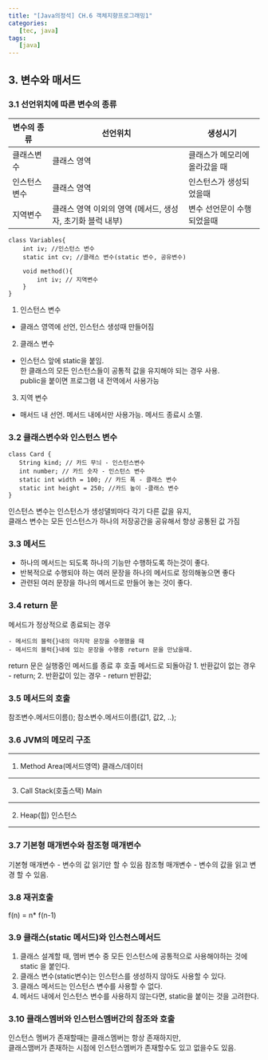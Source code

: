 ```yaml
---
title: "[Java의정석] CH.6 객체지향프로그래밍1"
categories:
   [tec, java]
tags:
   [java]
---
```


## 3. 변수와 매서드
### 3.1 선언위치에 따른 변수의 종류
 | 변수의 종류 | 선언위치 | 생성시기 |
 |-----|-----|-----|
 | 클래스변수 | 클래스 영역 | 클래스가 메모리에 올라갔을 때 |
 | 인스턴스 변수 | 클래스 영역 | 인스턴스가 생성되었을때 |
 | 지역변수 | 클래스 영역 이외의 영역 (메서드, 생성자, 초기화 블럭 내부) | 변수 선언문이 수행되었을때 |   

```
class Variables{
    int iv; //인스턴스 변수
    static int cv; //클래스 변수(static 변수, 공유변수)
    
    void method(){
        int iv; // 지역변수
    }
}
```

1. 인스턴스 변수
  - 클래스 영역에 선언, 인스턴스 생성때 만들어짐
2. 클래스 변수
  - 인스턴스 앞에 static을 붙임.   
    한 클래스의 모든 인스턴스들이 공통적 값을 유지해야 되는 경우 사용.   
    public을 붙이면 프로그램 내 전역에서 사용가능
3. 지역 변수
  - 매서드 내 선언. 메서드 내에서만 사용가능. 메서드 종료시 소멸.
  
 ### 3.2 클래스변수와 인스턴스 변수
 ```
 class Card {
    String kind; // 카드 무늬 - 인스턴스변수
    int number; // 카드 숫자 - 인스턴스 변수
    static int width = 100; // 카드 폭 - 클래스 변수
    static int height = 250; //카드 높이 -클래스 변수
}
```
인스턴스 변수는 인스턴스가 생성댈뙤마다 각기 다른 값을 유지,   
클래스 변수는 모든 인스턴스가 하나의 저장공간을 공유해서 항상 공통된 값 가짐

### 3.3  메서드
  - 하나의 메서드는 되도록 하나의 기능만 수행하도록 하는것이 좋다.
  - 반복적으로 수행되야 하는 여러 문장을 하나의 메서드로 정의해놓으면 좋다
  - 관련된 여러 문장을 하나의 메서드로 만들어 놓는 것이 좋다.
  
### 3.4 return 문
메서드가 정상적으로 종료되는 경우   

    - 메서드의 블럭{}내의 마지막 문장을 수행했을 때
    - 메서드의 블럭{}내에 있는 문장을 수행중 return 문을 만났을때. 
return 문은 실행중인 메서드를 종료 후 호출 메서드로 되돌아감
    1. 반환값이 없는 경우 - return;
    2. 반환값이 있는 경우 - return 반환값;

### 3.5 메서드의 호출

참조변수.메서드이름();
참소변수.메서드이름(값1, 값2, ..);

### 3.6 JVM의 메모리 구조

---  
1. Method Area(메서드영역)
클래스/데이터
---    
3. Call Stack(호출스택)
Main  
---  
2. Heap(힙)
인스턴스  
---  

### 3.7 기본형 매개변수와 참조형 매개변수
기본형 매개변수 - 변수의 값 읽기만 할 수 있음
참조형 매개변수 - 변수의 값을 읽고 변경 할 수 있음.

### 3.8 재귀호출
f(n) = n* f(n-1)

### 3.9 클래스(static 메서드)와 인스천스메서드

1. 클래스 설계할 때, 멤버 변수 중 모든 인스턴스에 공통적으로 사용해야하는 것에 static 을 붙인다.
2. 클래스 변수(static변수)는 인스턴스를 생성하지 않아도 사용할 수 있다.
3. 클래스 메서드는 인스턴스 변수를 사용할 수 없다.
4. 메서드 내에서 인스턴스 변수를 사용하지 않는다면, static을 붙이는 것을 고려한다.

### 3.10 클래스멤버와 인스턴스멤버간의 참조와 호출
인스턴스 멤버가 존재할때는 클래스멤버는 항상 존재하지만,   
클래스맴버가 존재하는 시점에 인스턴스멤버가 존재할수도 있고 없을수도 있음.
